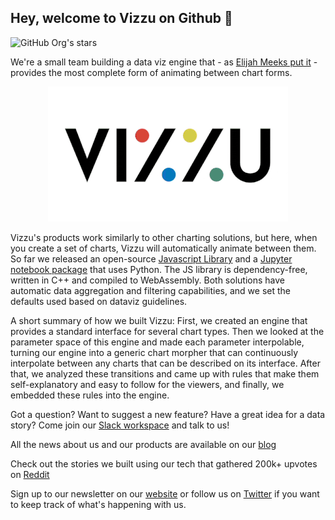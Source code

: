 ## Hey, welcome to Vizzu on Github 👋

![GitHub Org's stars](https://img.shields.io/github/stars/vizzuhq?style=social)

We're a small team building a data viz engine that - as [Elijah Meeks put it](https://twitter.com/Elijah_Meeks/status/1444002073792581633?s=09) - provides the most complete form of animating between chart forms. 

<p align="center">
  <a href="https://github.com/vizzuhq/vizzu-lib">
    <img src="https://github.com/vizzuhq/vizzu-lib-doc/blob/main/docs/readme/infinite-60.gif" alt="Vizzu" />
  </a>
</p>

Vizzu's products work similarly to other charting solutions, but here, when you create a set of charts, Vizzu will automatically animate between them. So far we released an open-source [Javascript Library](https://github.com/vizzuhq/vizzu-lib/) and a [Jupyter notebook package](https://github.com/vizzuhq/ipyvizzu) that uses Python. The JS library is dependency-free, written in C++ and compiled to WebAssembly. Both solutions have automatic data aggregation and filtering capabilities, and we set the defaults used based on dataviz guidelines.

A short summary of how we built Vizzu: First, we created an engine that provides a standard interface for several chart types. Then we looked at the parameter space of this engine and made each parameter interpolable, turning our engine into a generic chart morpher that can continuously interpolate between any charts that can be described on its interface. After that, we analyzed these transitions and came up with rules that make them self-explanatory and easy to follow for the viewers, and finally, we embedded these rules into the engine.

Got a question? Want to suggest a new feature? Have a great idea for a data story? Come join our [Slack workspace](https://join.slack.com/t/vizzu-community/shared_invite/zt-w2nqhq44-2CCWL4o7qn2Ns1EFSf9kEg) and talk to us!

All the news about us and our products are available on our [blog](https://blog.vizzuhq.com/)

Check out the stories we built using our tech that gathered 200k+ upvotes on [Reddit](https://www.reddit.com/user/VizzuHQ/?sort=top)

Sign up to our newsletter on our [website](https://vizzuhq.com/) or follow us on [Twitter](https://twitter.com/home) if you want to keep track of what's happening with us.
